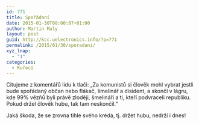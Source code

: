 ```yaml
---
id: 771
title: Spořádaní
date: 2015-01-30T08:00:07+01:00
author: Martin Maly
layout: post
guid: http://kcc.uelectronics.info/?p=771
permalink: /2015/01/30/sporadani/
xyz_lnap:
  - "1"
categories:
  - Kuřecí
---
```

Citujeme z komentářů lidu k tlači: &#8222;Za komunistů si člověk mohl vybrat jestli bude spořádaný občan nebo flákač, šmelinář a disident, a skončí v lágru, kde 99% vězňů byli právě zloději, šmelináři a ti, kteří podvraceli republiku. Pokud držel člověk hubu, tak tam neskončil.&#8220;

Jaká škoda, že se zrovna tihle svého kréda, tj. držet hubu, nedrží i dnes!